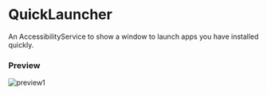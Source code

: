 # QuickLauncher
An AccessibilityService to show a window to launch apps you have installed quickly.

### Preview
![preview1](preview.gif)
